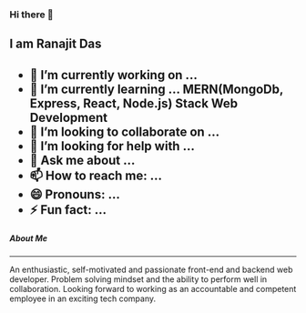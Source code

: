 ### Hi there 👋
<h2>I am Ranajit Das<h2>

<!--
**ranajitdasgithub/ranajitdasgithub** is a ✨ _special_ ✨ repository because its `README.md` (this file) appears on your GitHub profile.

Here are some ideas to get you started:
-->

- 🔭 I’m currently working on ...
- 🌱 I’m currently learning ... MERN(MongoDb, Express, React, Node.js) Stack Web Development
- 👯 I’m looking to collaborate on ...
- 🤔 I’m looking for help with ...
- 💬 Ask me about ...
- 📫 How to reach me: ...
- 😄 Pronouns: ...
- ⚡ Fun fact: ...
<h5>About Me</h5>

---

<text>An enthusiastic, self-motivated and passionate front-end
and backend web developer. Problem solving mindset and
the ability to perform well in collaboration. Looking forward
to working as an accountable and competent employee in
an exciting tech company.</text>

